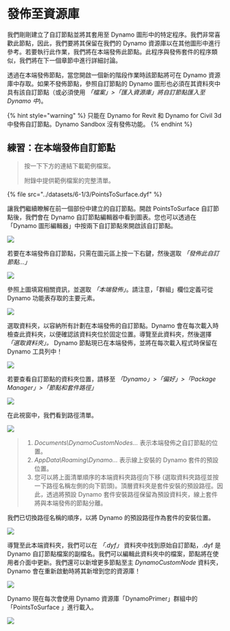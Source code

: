 # 發佈至資源庫

我們剛剛建立了自訂節點並將其套用至 Dynamo 圖形中的特定程序。我們非常喜歡此節點，因此，我們要將其保留在我們的 Dynamo 資源庫以在其他圖形中進行參考。若要執行此作業，我們將在本端發佈此節點。此程序與發佈套件的程序類似，我們將在下一個章節中進行詳細討論。

透過在本端發佈節點，當您開啟一個新的階段作業時該節點將可在 Dynamo 資源庫中存取。如果不發佈節點，參照自訂節點的 Dynamo 圖形也必須在其資料夾中具有該自訂節點（或必須使用 _「檔案」>「匯入資源庫」將自訂節點匯入至 Dynamo 中_)。

{% hint style="warning" %}
只能在 Dynamo for Revit 和 Dynamo for Civil 3d 中發佈自訂節點。Dynamo Sandbox 沒有發佈功能。
{% endhint %}

## 練習：在本端發佈自訂節點

> 按一下下方的連結下載範例檔案。
>
> 附錄中提供範例檔案的完整清單。

{% file src="../datasets/6-1/3/PointsToSurface.dyf" %}

讓我們繼續瞭解在前一個部份中建立的自訂節點。開啟 PointsToSurface 自訂節點後，我們會在 Dynamo 自訂節點編輯器中看到圖表。您也可以透過在「Dynamo 圖形編輯器」中按兩下自訂節點來開啟該自訂節點。

![](<../images/6-1/3/publish custom node locally 01.jpg>)

若要在本端發佈自訂節點，只需在圖元區上按一下右鍵，然後選取 _「發佈此自訂節點...」_

![](<../images/6-1/3/publish custom node exercise - 02.jpg>)

參照上圖填寫相關資訊，並選取 _「本端發佈」_。請注意，「群組」欄位定義可從 Dynamo 功能表存取的主要元素。

![](<../images/6-1/3/publish custom node exercise - 03.jpg>)

選取資料夾，以容納所有計劃在本端發佈的自訂節點。Dynamo 會在每次載入時檢查此資料夾，以便確認該資料夾位於固定位置。導覽至此資料夾，然後選擇 _「選取資料夾」。_ Dynamo 節點現已在本端發佈，並將在每次載入程式時保留在 Dynamo 工具列中！

![](<../images/6-1/3/publish custom node exercise - 04.jpg>)

若要查看自訂節點的資料夾位置，請移至 _「Dynamo」>「偏好」>「Package Manager」>「節點和套件路徑」_

![](<../images/6-1/3/publish custom node exercise - 05.jpg>)

在此視窗中，我們看到路徑清單。

![](<../images/6-1/3/publish custom node exercise - 06.jpg>)

> 1. _Documents\DynamoCustomNodes..._ 表示本端發佈之自訂節點的位置。
> 2. _AppData\Roaming\Dynamo..._ 表示線上安裝的 Dynamo 套件的預設位置。
> 3. 您可以將上面清單順序的本端資料夾路徑向下移 (選取資料夾路徑並按一下路徑名稱左側的向下箭頭)。頂層資料夾是套件安裝的預設路徑。因此，透過將預設 Dynamo 套件安裝路徑保留為預設資料夾，線上套件將與本端發佈的節點分離。

我們已切換路徑名稱的順序，以將 Dynamo 的預設路徑作為套件的安裝位置。

![](<../images/6-1/3/publish custom node exercise - 07.jpg>)

導覽至此本端資料夾，我們可以在 _「.dyf」_ 資料夾中找到原始自訂節點，.dyf 是 Dynamo 自訂節點檔案的副檔名。我們可以編輯此資料夾中的檔案，節點將在使用者介面中更新。我們還可以新增更多節點至主 _DynamoCustomNode_ 資料夾，Dynamo 會在重新啟動時將其新增到您的資源庫！

![](<../images/6-1/3/publish custom node exercise - 08.jpg>)

Dynamo 現在每次會使用 Dynamo 資源庫「DynamoPrimer」群組中的 「PointsToSurface 」進行載入。

![](<../images/6-1/3/publish custom node exercise - 09.jpg>)
